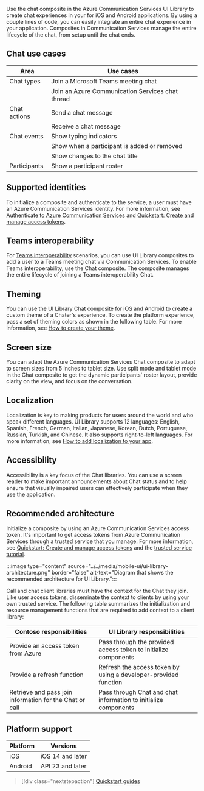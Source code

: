 Use the chat composite in the Azure Communication Services UI Library to create chat experiences in your for iOS and Android applications. By using a couple lines of code, you can easily integrate an entire chat experience in your application. Composites in Communication Services manage the entire lifecycle of the chat, from setup until the chat ends.

## Chat use cases

| Area         | Use cases                                        |
| ------------ | ------------------------------------------------ |
| Chat types   | Join a Microsoft Teams meeting chat                        |
|              | Join an Azure Communication Services chat thread |
| Chat actions | Send a chat message                                |
|              | Receive a chat message                             |
| Chat events  | Show typing indicators                                |                                     |
|              | Show when a participant is added or removed                        |
|              | Show changes to the chat title                               |
| Participants | Show a participant roster                               |

## Supported identities

To initialize a composite and authenticate to the service, a user must have an Azure Communication Services identity. For more information, see [Authenticate to Azure Communication Services](../../authentication.md) and [Quickstart: Create and manage access tokens](../../../quickstarts/access-tokens.md).

## Teams interoperability

For [Teams interoperability](../../teams-interop.md) scenarios, you can use UI Library composites to add a user to a Teams meeting chat via Communication Services. To enable Teams interoperability, use the Chat composite. The composite manages the entire lifecycle of joining a Teams interoperability Chat.


## Theming

You can use the UI Library Chat composite for iOS and Android to create a custom theme of a Chater's experience. To create the platform experience, pass a set of theming colors as shown in the following table. For more information, see [How to create your theme](../../../how-tos/ui-library-sdk/theming.md).


## Screen size

You can adapt the Azure Communication Services Chat composite to adapt to screen sizes from 5 inches to tablet size. Use split mode and tablet mode in the Chat composite to get the dynamic participants' roster layout, provide clarity on the view, and focus on the conversation.


## Localization

Localization is key to making products for users around the world and who speak different languages. UI Library supports 12 languages: English, Spanish, French, German, Italian, Japanese, Korean, Dutch, Portuguese, Russian, Turkish, and Chinese. It also supports right-to-left languages. For more information, see [How to add localization to your app](../../../how-tos/ui-library-sdk/localization.md).

## Accessibility

Accessibility is a key focus of the Chat libraries. You can use a screen reader to make important announcements about Chat status and to help ensure that visually impaired users can effectively participate when they use the application.

## Recommended architecture

Initialize a composite by using an Azure Communication Services access token. It's important to get access tokens from Azure Communication Services through a trusted service that you manage. For more information, see [Quickstart: Create and manage access tokens](../../../quickstarts/access-tokens.md) and the [trusted service tutorial](../../../tutorials/trusted-service-tutorial.md).

:::image type="content" source="../../media/mobile-ui/ui-library-architecture.png" border="false" alt-text="Diagram that shows the recommended architecture for UI Library.":::

Call and chat client libraries must have the context for the Chat they join. Like user access tokens, disseminate the context to clients by using your own trusted service. The following table summarizes the initialization and resource management functions that are required to add context to a client library:

| Contoso responsibilities                                 | UI Library responsibilities                                     |
| -------------------------------------------------------- | --------------------------------------------------------------- |
| Provide an access token from Azure                          | Pass through the provided access token to initialize components       |
| Provide a refresh function                                 | Refresh the access token by using a developer-provided function          |
| Retrieve and pass join information for the Chat or call          | Pass through Chat and chat information to initialize components |        |

## Platform support

|Platform | Versions|
|---------|---------|
| iOS     | iOS 14 and later |
| Android | API 23 and later |

> [!div class="nextstepaction"]
> [Quickstart guides](../../../quickstarts/ui-library/get-started-composites.md)
